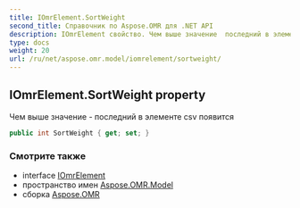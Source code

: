 ```yaml
---
title: IOmrElement.SortWeight
second_title: Справочник по Aspose.OMR для .NET API
description: IOmrElement свойство. Чем выше значение  последний в элементе csv появится
type: docs
weight: 20
url: /ru/net/aspose.omr.model/iomrelement/sortweight/
---
```

## IOmrElement.SortWeight property

Чем выше значение - последний в элементе csv появится

```csharp
public int SortWeight { get; set; }
```

### Смотрите также

* interface [IOmrElement](../)
* пространство имен [Aspose.OMR.Model](../../iomrelement/)
* сборка [Aspose.OMR](../../../)


